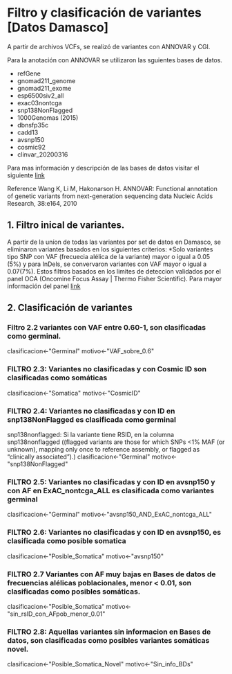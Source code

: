 # Filtro y clasificación de variantes [Datos Damasco]

A partir de archivos VCFs, se realizó de variantes con ANNOVAR y CGI. 

Para la anotación con ANNOVAR se utilizaron las sguientes bases de datos.
- refGene
- gnomad211_genome 
- gnomad211_exome
- esp6500siv2_all
- exac03nontcga
- snp138NonFlagged
- 1000Genomas (2015)
- dbnsfp35c
- cadd13
- avsnp150
- cosmic92
- clinvar_20200316

Para mas información y descripción de las bases de datos visitar el siguiente [link](https://annovar.openbioinformatics.org/en/latest/user-guide/filter/)

Reference
Wang K, Li M, Hakonarson H. ANNOVAR: Functional annotation of genetic variants from next-generation sequencing data Nucleic Acids Research, 38:e164, 2010

## 1. Filtro inical de variantes.

A partir de la uníon de todas las variantes por set de datos en Damasco, se eliminaron variantes basados en los siguientes criterios: 
*Solo variantes tipo SNP con VAF (frecuecia alélica de la variante) mayor o igual a 0.05 (5%) y para InDels, se convervaron variantes con VAF mayor o igual a 0.07(7%). Estos filtros basados en los limites de deteccion validados por el panel OCA (Oncomine Focus Assay | Thermo Fisher Scientific). Para mayor información del panel [link](https://docs.google.com/presentation/d/1RMWfWdQEMmEO8QXOeL9V23UQObzv1bLDHuzy44ZFx88/edit?usp=sharing)

## 2. Clasificación de variantes

### Filtro 2.2 variantes con VAF entre 0.60-1, son clasificadas como germinal. 
clasificacion<-"Germinal"
motivo<-"VAF_sobre_0.6"

### FILTRO 2.3: Variantes no clasificadas y con Cosmic ID son clasificadas como somáticas
clasificacion<-"Somatica"
motivo<-"CosmicID"

### FILTRO 2.4: Variantes no clasificadas y con ID en snp138NonFlagged  es clasificada como germinal
snp138nonflagged: Si la variante tiene RSID, en la columna 
snp138nonflagged ((flagged variants are those for which SNPs <1% MAF (or unknown), mapping only once to reference assembly, or flagged as “clinically associated”).)
clasificacion<-"Germinal"
motivo<-"snp138NonFlagged"

### FILTRO 2.5: Variantes no clasificadas y con ID en avsnp150 y con AF en ExAC_nontcga_ALL es clasificada como variantes germinal
clasificacion<-"Germinal"
motivo<-"avsnp150_AND_ExAC_nontcga_ALL"

### FILTRO 2.6: Variantes no clasificadas y con ID en avsnp150, es clasificada como posible somatica
clasificacion<-"Posible_Somatica"
motivo<-"avsnp150"

### FILTRO 2.7 Variantes con AF muy bajas en Bases de datos de frecuencias alélicas poblacionales, menor < 0.01, son clasificadas como posibles somáticas. 
clasificacion<-"Posible_Somatica"
motivo<-"sin_rsID_con_AFpob_menor_0.01"

### FILTRO 2.8: Aquellas variantes sin informacion en Bases de datos, son clasificadas como posibles variantes somáticas novel.
clasificacion<-"Posible_Somatica_Novel"
motivo<-"Sin_info_BDs"
